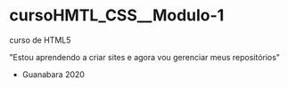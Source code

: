 # cursoHMTL_CSS__Modulo-1
curso de HTML5

"Estou aprendendo a criar sites e agora vou gerenciar meus repositórios"
- Guanabara 2020